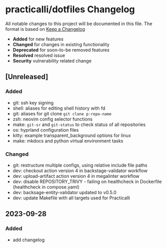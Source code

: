 # practicalli/dotfiles Changelog

All notable changes to this project will be documented in this file.
The format is based on [Keep a Changelog](https://keepachangelog.com/en/1.0.0/)

* **Added** for new features
* **Changed** for changes in existing functionality
* **Deprecated** for soon-to-be removed features
* **Resolved** resolved issue
* **Security** vulnerability related change

## [Unreleased]

### Added
- git: ssh key signing
- shell: aliases for editing shell history with fd
- git: aliases for git clone `git clone p:repo-name`
- zsh: neovim config selector functions
- make: `git-sr` and `git-status` to check status of all repositories
- os: hyprland configuration files
- kitty: example transparent_background options for linux
- make: mkdocs and python virtual environment tasks

### Changed
- git: restructure multiple configs, using relative include file paths
- dev: checkout action version 4 in backstage-validator workflow
- dev: upload-artifact action version 4 in megalinter workflow
- dev: disable REPOSITORY_TRIVY - failing on healthcheck in Dockerfile (healthcheck in compose.yaml)
- dev: backsage-entity-validator updated to v0.5.0
- dev: update Makefile with all targets used for Practicalli


## 2023-09-28
### Added
- add changelog
